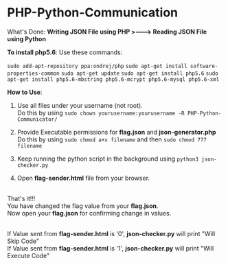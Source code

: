 # PHP-Python-Communication

What's Done: **Writing JSON File using PHP >---> Reading JSON File using Python**

<b>To install php5.6</b>:
Use these commands:<br />

```sudo add-apt-repository ppa:ondrej/php```
```sudo apt-get install software-properties-common```
```sudo apt-get update```
```sudo apt-get install php5.6```
```sudo apt-get install php5.6-mbstring php5.6-mcrypt php5.6-mysql php5.6-xml```



<b>How to Use</b>:
1.	Use all files under your username (not root).<br />
	Do this by using ```sudo chown yourusername:yourusername -R PHP-Python-Communicator/```

2.	Provide Executable permissions for <b>flag.json</b> and <b>json-generator.php</b><br />
	Do this by using ```sudo chmod a+x filename``` and then ```sudo chmod 777 filename```

3.	Keep running the python script in the background using ```python3 json-checker.py```

4.	Open <b>flag-sender.html</b> file from your browser.<br />
	
	
<br />That's it!!!
<br /> You have changed the flag value from your <b>flag.json</b>.
<br />Now open your <b>flag.json</b> for confirming change in values.<br />

<br />If Value sent from <b>flag-sender.html</b> is '0', <b>json-checker.py</b> will print "Will Skip Code"
<br />If Value sent from <b>flag-sender.html</b> is '1', <b>json-checker.py</b> will print "Will Execute Code"
<br />

